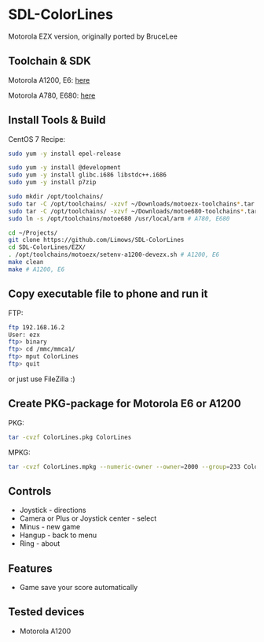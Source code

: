 # SDL-ColorLines

Motorola EZX version, originally ported by BruceLee

## Toolchain & SDK

Motorola A1200, E6: [here](http://www.mediafire.com/?meqnmgujgjq)

Motorola A780, E680: [here](https://code.google.com/archive/p/moto-e680-develop/downloads)

## Install Tools & Build

CentOS 7 Recipe:

```sh
sudo yum -y install epel-release

sudo yum -y install @development
sudo yum -y install glibc.i686 libstdc++.i686
sudo yum -y install p7zip

sudo mkdir /opt/toolchains/
sudo tar -C /opt/toolchains/ -xzvf ~/Downloads/motoezx-toolchains*.tar.gz* # A1200, E6
sudo tar -C /opt/toolchains/ -xzvf ~/Downloads/motoe680-toolchains*.tar.gz* # A780, E680
sudo ln -s /opt/toolchains/motoe680 /usr/local/arm # A780, E680

cd ~/Projects/
git clone https://github.com/Limows/SDL-ColorLines
cd SDL-ColorLines/EZX/
. /opt/toolchains/motoezx/setenv-a1200-devezx.sh # A1200, E6
make clean
make # A1200, E6
```

## Copy executable file to phone and run it

FTP:

```sh
ftp 192.168.16.2
User: ezx
ftp> binary
ftp> cd /mmc/mmca1/
ftp> mput ColorLines
ftp> quit
```
or just use FileZilla :)

## Create PKG-package for Motorola E6 or A1200

PKG:

```sh
tar -cvzf ColorLines.pkg ColorLines
```

MPKG:

```sh
tar -cvzf ColorLines.mpkg --numeric-owner --owner=2000 --group=233 ColorLines
```

## Controls

 - Joystick - directions
 - Camera or Plus or Joystick center - select
 - Minus - new game
 - Hangup - back to menu
 - Ring - about

## Features

 - Game save your score automatically

## Tested devices

 - Motorola A1200
